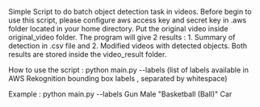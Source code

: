 Simple Script to do batch object detection task in videos. Before begin to use this script, please configure aws access key and secret key in .aws folder located in your home directory. 
Put the original video inside original_video folder. The program will give 2 results : 1. Summary of detection in .csv file and 2. Modified videos with detected objects. Both results are stored inside the video_result folder. 

How to use the script : 
python main.py --labels (list of labels available in AWS Rekognition bounding box labels , separated by whitespace)

Example : 
python main.py --labels Gun Male "Basketball (Ball)" Car 


